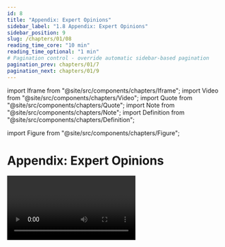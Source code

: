 ```yaml
---
id: 8
title: "Appendix: Expert Opinions"
sidebar_label: "1.8 Appendix: Expert Opinions"
sidebar_position: 9
slug: /chapters/01/08
reading_time_core: "10 min"
reading_time_optional: "1 min"
# Pagination control - override automatic sidebar-based pagination
pagination_prev: chapters/01/7
pagination_next: chapters/01/9
---
```

import Iframe from "@site/src/components/chapters/Iframe";
import Video from "@site/src/components/chapters/Video";
import Quote from "@site/src/components/chapters/Quote";
import Note from "@site/src/components/chapters/Note";
import Definition from "@site/src/components/chapters/Definition";

import Figure from "@site/src/components/chapters/Figure";

# Appendix: Expert Opinions

<Video type="youtube" videoId="NqmUBZQhOYw" number="4" label="1.4" caption="Optional video outlining some views that AI experts have on safety and risk." />

<Iframe src="https://ourworldindata.org/grapher/views-ai-impact-society-next-20-years?tab=chart" width="100%" height="600px" loading="lazy" allow="web-share; clipboard-write" frameBorder="0" number="18" label="1.18" caption="Views about AI's impact on society in the next 20 years, 2021. Survey respondents were asked, “Will artificial intelligence help or harm people in the next 20 years?” ([Giattino et al., 2023](https://ourworldindata.org/artificial-intelligence))." />

<Iframe src="https://ourworldindata.org/grapher/views-of-americans-robot-vs-human-intelligence?tab=chart" width="100%" height="600px" loading="lazy" allow="web-share; clipboard-write" frameBorder="0" number="19" label="1.19" caption="Views of Americans about robot vs. human intelligence. Survey respondents were asked, “Which ONE, if any, of the following statements do you MOST agree with?” ([Giattino et al., 2023](https://ourworldindata.org/artificial-intelligence))." />

## Surveys {#01}

According to a recent survey conducted by AI Impact ([AI Impacts, 2022](https://aiimpacts.org/wp-content/uploads/2023/04/Thousands_of_AI_authors_on_the_future_of_AI.pdf)): *"Expected time to human-level performance dropped 1–5 decades since the 2022 survey. As always, our questions about ‘high-level machine intelligence’ (HLMI) and ‘full automation of labor’ (FAOL) got very different answers, and individuals disagreed a lot (shown as thin lines below), but the aggregate forecasts for both sets of questions dropped sharply. For context, between 2016 and 2022 surveys, the forecast for HLMI had only shifted about a year."*

<Figure src="./img/01G_Image_29.png" alt="Enter image alt description" number="43" label="1.43" caption="2024 Survey of AI Experts ([AI Impacts, 2022](https://blog.aiimpacts.org/p/2023-ai-survey-of-2778-six-things))" />

It is also possible to compare the predictions of the same study in 2022 to the current results. It is interesting to note that the community has generally underestimated the speed of progress over the year 2023 and has adjusted its predictions downward. Some predictions are quite surprising. For example, tasks like "Write High School Essay" and "Transcribe Speech" are arguably already automated with ChatGPT and Whisper, respectively. However, it appears that researchers are not aware of these results. Additionally, it is surprising that the forecast for when we are able to build an "AI researcher" has longer timelines than when we are able to build "High-level machine intelligence (all human tasks)". The median of the 2024 expert survey predicts human-level machine intelligence (HLMI) in 2049.

## Quotes {#02}

Here are many quotes from people regarding transformative AI.

### AI Experts {#02-01}

Note that Hinton, Bengio, and Sutskever are some of the most cited researchers in the field of AI. And that Hinton, Bengio, and LeCun are the recipients of the Turing Award in Deep Learning. Some users on reddit have put together a comprehensive list of publicly stated AI timelines forecasts from famous researchers and industry leaders.

<Quote speaker="Geoffrey Hinton" position="Godfather of modern AI, Turing Award Recipient" date="" source="">

The research question is: how do you prevent them from ever wanting to take control? And nobody knows the answer [...] The alarm bell I'm ringing has to do with the existential threat of them taking control [...] If you take the existential risk seriously, as I now do, it might be quite sensible to just stop developing these things any further [...] it's as if aliens had landed and people haven't realized because they speak very good English.

</Quote>

<Quote speaker="Yoshua Bengio" position="One of most cited scientists ever, Godfather of modern AI, Turing Award Recipient" date="" source="">

It's very hard, in terms of your ego and feeling good about what you do, to accept the idea that the thing you've been working on for decades might actually be very dangerous to humanity... I think that I didn't want to think too much about it, and that's probably the case for others [...] Rogue AI may be dangerous for the whole of humanity. Banning powerful AI systems (say beyond the abilities of GPT-4) that are given autonomy and agency would be a good start.

</Quote>

<Quote speaker="Stuart Russell" position="Co-Author of leading AI textbook, Co-Founder of the Center for Human-Compatible AI" date="" source="">

If we pursue [our current approach], then we will eventually lose control over the machines.

</Quote>

<Quote speaker="Demis Hassabis" position="Co-Founder and CEO of DeepMind" date="" source="">

We must take the risks of AI as seriously as other major global challenges, like climate change. It took the international community too long to coordinate an effective global response to this, and we're living with the consequences of that now. We can't afford the same delay with AI [...] then maybe there's some kind of equivalent one day of the IAEA, which actually audits these things.

</Quote>

<Quote speaker="Dario Amodei" position="Co-Founder and CEO of Anthropic, Former Head of AI Safety at OpenAI" date="" source="">

When I think of why am I scared [...] I think the thing that's really hard to argue with is like, there will be powerful models; they will be agentic; we're getting towards them. If such a model wanted to wreak havoc and destroy humanity or whatever, I think we have basically no ability to stop it.

</Quote>

<Quote speaker="Mustafa Suleyman" position="CEO of Microsoft AI, Co-Founder of DeepMind" date="" source="">

[About a Pause] I don't rule it out. And I think that at some point over the next five years or so, we're going to have to consider that question very seriously.

</Quote>

<Quote speaker="Ilya Sutskever" position="One of the most cited scientists ever, Co-Founder and Former Chief Scientist at OpenAI" date="" source="">

The future is going to be good for the AIs regardless; it would be nice if it would be good for humans as well [...] It's not that it's going to actively hate humans and want to harm them, but it's just going to be too powerful, and I think a good analogy would be the way humans treat animals [...] And I think by default that's the kind of relationship that's going to be between us and AGIs which are truly autonomous and operating on their own behalf.

</Quote>

<Quote speaker="Shane Legg" position="Co-Founder and Chief AGI Scientist at DeepMind" date="" source="">

Do possible risks from AI outweigh other possible existential risks…? It's my number 1 risk for this century [...] A lack of concrete AGI projects is not what worries me, it's the lack of concrete plans on how to keep these safe that worries me.

</Quote>

<Quote speaker="Jan Leike" position="Former co-lead of the Superalignment project at OpenAI" date="" source="">

[After resigning at OpenAI, talking about sources of risks] These problems are quite hard to get right, and I am concerned we aren't on a trajectory to get there [...] OpenAI is shouldering an enormous responsibility on behalf of all of humanity. But over the past years, safety culture and processes have taken a backseat to shiny products. We are long overdue in getting incredibly serious about the implications of AGI.

</Quote>

<Quote speaker="Sam Altman" position="Co-Founder and CEO of OpenAI" date="" source="">

[Suggesting about how to ask for a global regulatory body:] "any compute cluster above a certain extremely high-power threshold – and given the cost here, we're talking maybe five in the world, something like that – any cluster like that has to submit to the equivalent of international weapons inspectors" […] I did a big trip around the world this year, and talked to heads of state in many of the countries that would need to participate in this, and there was almost universal support for it.

</Quote>

<Quote speaker="Greg Brockman" position="Co-Founder and Former CTO of OpenAI" date="" source="">

The exact way the post-AGI world will look is hard to predict — that world will likely be more different from today's world than today's is from the 1500s [...] We do not yet know how hard it will be to make sure AGIs act according to the values of their operators. Some people believe it will be easy; some people believe it'll be unimaginably difficult; but no one knows for sure.

</Quote>

<Quote speaker="John Schulman" position="Co-Founder of OpenAI" date="" source="">

[Talking about times near the creation of the first AGI] you have the race dynamics where everyone's trying to stay ahead, and that might require compromising on safety. So I think you would probably need some coordination among the larger entities that are doing this kind of training [...] Pause either further training, or pause deployment, or avoiding certain types of training that we think might be riskier.

</Quote>

<Quote speaker="Jaan Tallinn" position="Co-Founder of Skype, Future of Life Institute" date="" source="">

I've not met anyone in AI labs who says the risk [from training a next-gen model] is less than 1% of blowing up the planet. It's important that people know lives are being risked [...] One thing that a pause achieves is that we will not push the Frontier, in terms of risky pre-training experiments.

</Quote>

### Academics {#02-02}

<Quote speaker="I. J. Good" position="Cryptologist at Bletchley Park" date="" source="">

An ultraintelligent machine could design even better machines; there would then unquestionably be an 'intelligence explosion', and the intelligence of man would be left far behind. Thus the first ultraintelligent machine is the last invention that man need ever make, provided that the machine is docile enough to tell us how to keep it under control.

</Quote>

<Quote speaker="Alan Turing" position="Father of Computer Science and AI" date="" source="">

It seems probable that once the machine thinking method had started, it would not take long to outstrip our feeble powers… They would be able to converse with each other to sharpen their wits. At some stage therefore, we should have to expect the machines to take control.

</Quote>

<Quote speaker="Stephen Hawking" position="Theoretical Physicist" date="" source="">

The development of full artificial intelligence could spell the end of the human race [...] It would take off on its own, and re-design itself at an ever increasing rate.

</Quote>

<Quote speaker="Eliezer Yudkowsky" position="AI safety researcher, Co-Founder of Machine Intelligence Research Institute" date="" source="">

I do not expect something actually smart to attack us with marching robot armies with glowing red eyes where there could be a fun movie about us fighting them. I expect an actually smarter and uncaring entity will figure out strategies and technologies that can kill us quickly and reliably and then kill us.

</Quote>

### Tech Entrepreneurs {#02-03}

<Quote speaker="Elon Musk" position="Founder/Co-Founder of OpenAI, Neuralink, SpaceX, xAI, PayPal, CEO of Tesla, CTO of X/Twitter" date="" source="">

AI is a rare case where I think we need to be proactive in regulation than be reactive [...] I think that [digital super intelligence] is the single biggest existential crisis that we face and the most pressing one. It needs to be a public body that has insight and then oversight to confirm that everyone is developing AI safely [...] And mark my words, AI is far more dangerous than nukes. Far. So why do we have no regulatory oversight? This is insane.

</Quote>

<Quote speaker="Bill Gates" position="Co-Founder of Microsoft" date="" source="">

Superintelligent AIs are in our future. [...] There's the possibility that AIs will run out of control. [Possibly,] a machine could decide that humans are a threat, conclude that its interests are different from ours, or simply stop caring about us.

</Quote>

### Join Declarations {#02-04}

<Quote speaker="The Bletchley Declaration" position="Multiple Nations & EU" date="2023" source="">

Substantial risks may arise from potential intentional misuse or unintended issues of control relating to alignment with human intent. These issues are in part because those capabilities are not fully understood [...] There is potential for serious, even catastrophic, harm, either deliberate or unintentional, stemming from the most significant capabilities of these AI models.

</Quote>